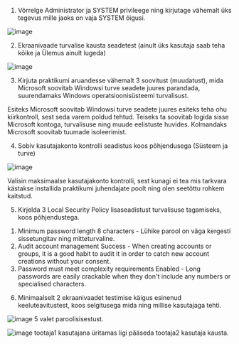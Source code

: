 1. Võrrelge Administrator ja SYSTEM privileege ning kirjutage vähemalt üks tegevus mille jaoks on vaja SYSTEM õigusi.

![image](https://user-images.githubusercontent.com/92860669/200566359-a8ab2a74-d038-404b-b609-961da6d37af1.png)

2. Ekraanivaade turvalise kausta seadetest (ainult üks kasutaja saab teha kõike ja Ülemus ainult lugeda)

![image](https://user-images.githubusercontent.com/92860669/200574905-78b3d69b-05dc-43c8-8100-7acad502e872.png)

3. Kirjuta praktikumi aruandesse vähemalt 3 soovitust (muudatust), mida Microsoft soovitab Windowsi turve seadete juures parandada, suurendamaks Windows operatsioonisüsteemi turvalisust.

Esiteks Microsoft soovitab Windowsi turve seadete juures esiteks teha ohu kiirkontroll, sest seda varem poldud tehtud.
Teiseks ta soovitab logida sisse Microsoft kontoga, turvalisuse ning muude eelistuste huvides.
Kolmandaks Microsoft soovitab tuumade isoleerimist.

4. Sobiv kasutajakonto kontrolli seadistus koos põhjendusega (Süsteem ja turve)

![image](https://user-images.githubusercontent.com/92860669/200578299-80354c22-bca6-42e1-9382-b088cda04361.png)

Valisin maksimaalse kasutajakonto kontrolli, sest kunagi ei tea mis tarkvara kästakse installida praktikumi juhendajate poolt ning olen seetõttu rohkem kaitstud.

5. Kirjelda 3 Local Security Policy lisaseadistust turvalisuse tagamiseks, koos põhjendustega.

  1) Minimum password length	8 characters - Lühike parool on väga kergesti sissetungitav ning mitteturvaline.
  2) Audit account management	Success - When creating accounts or groups, it is a good habit to audit it in order to catch new account creations without your consent.
  3) Password must meet complexity requirements	Enabled - Long passwords are easily crackable when they don't include any numbers or specialised characters.

6. Minimaalselt 2 ekraanivaadet testimise käigus esinenud keeluteavitustest, koos selgitusega mida ning millise kasutajaga tehti.

![image](https://user-images.githubusercontent.com/92860669/200590376-135362ab-5407-4d22-aeaf-069ee1152668.png)
5 valet paroolisisestust.

![image](https://user-images.githubusercontent.com/92860669/200591340-5ef0830a-6d9b-469d-b964-04153f3074d8.png)
tootaja1 kasutajana üritamas ligi pääseda tootaja2 kasutaja kausta.

